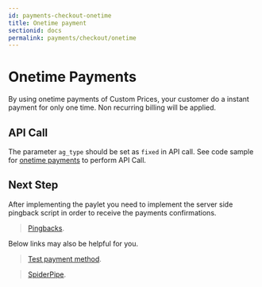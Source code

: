 ```yaml
---
id: payments-checkout-onetime
title: Onetime payment
sectionid: docs
permalink: payments/checkout/onetime
---
```


# Onetime Payments

By using onetime payments of Custom Prices, your customer do a instant payment for only one time. Non recurring billing will be applied.

## API Call

The parameter ```ag_type``` should be set as ```fixed``` in API call. See code sample for [onetime payments](/apis#section-paylet-custom-onetime) to perform API Call.

## Next Step

After implementing the paylet you need to implement the server side pingback script in order to receive the payments confirmations.

> [Pingbacks](/notification/pingback-home).

Below links may also be helpful for you.

> [Test payment method](/sandbox/test-payment).

> [SpiderPipe](/spiderpipe/overview).